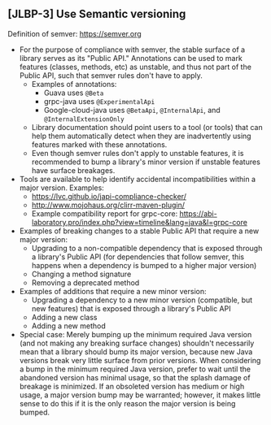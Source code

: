 [JLBP-3] Use Semantic versioning
--------------------------------

Definition of semver: https://semver.org

- For the purpose of compliance with semver, the stable surface of a library
  serves as its "Public API." Annotations can be used to mark features
  (classes, methods, etc) as unstable, and thus not part of the Public API,
  such that semver rules don't have to apply. 
  - Examples of annotations:
    - Guava uses `@Beta`
    - grpc-java uses `@ExperimentalApi`
    - Google-cloud-java uses `@BetaApi`, `@InternalApi`, and
      `@InternalExtensionOnly`
  - Library documentation should point users to a tool (or tools) that can
    help them automatically detect when they are inadvertently using features
    marked with these annotations.
  - Even though semver rules don't apply to unstable features, it is
    recommended to bump a library's minor version if unstable features have
    surface breakages.
- Tools are available to help identify accidental incompatibilities within a
  major version. Examples:
  - https://lvc.github.io/japi-compliance-checker/ 
  - http://www.mojohaus.org/clirr-maven-plugin/
  - Example compatibility report for grpc-core:
    https://abi-laboratory.pro/index.php?view=timeline&lang=java&l=grpc-core 
- Examples of breaking changes to a stable Public API that require a new
  major version:
  - Upgrading to a non-compatible dependency that is exposed through a
    library's Public API (for dependencies that follow semver, this happens
    when a dependency is bumped to a higher major version)
  - Changing a method signature
  - Removing a deprecated method
- Examples of additions that require a new minor version:
  - Upgrading a dependency to a new minor version (compatible, but new
    features) that is exposed through a library's Public API
  - Adding a new class
  - Adding a new method
- Special case: Merely bumping up the minimum required Java version (and not
  making any breaking surface changes) shouldn't necessarily mean that a
  library should bump its major version, because new Java versions break
  very little surface from prior versions. When considering a bump in the
  minimum required Java version, prefer to wait until the abandoned version
  has minimal usage, so that the splash damage of breakage is minimized.
  If an obsoleted version has medium or high usage, a major version bump may
  be warranted; however, it makes little sense to do this if it is the only
  reason the major version is being bumped.
